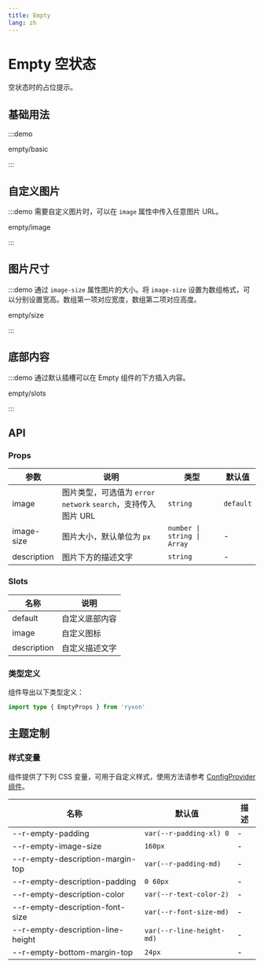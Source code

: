```yaml
---
title: Empty
lang: zh
---
```


# Empty 空状态

空状态时的占位提示。

## 基础用法

:::demo

empty/basic

:::

## 自定义图片

:::demo 需要自定义图片时，可以在 `image` 属性中传入任意图片 URL。

empty/image

:::

## 图片尺寸

:::demo 通过 `image-size` 属性图片的大小。将 `image-size` 设置为数组格式，可以分别设置宽高。数组第一项对应宽度，数组第二项对应高度。

empty/size

:::

## 底部内容

:::demo 通过默认插槽可以在 Empty 组件的下方插入内容。

empty/slots

:::

## API

### Props

| 参数 | 说明 | 类型 | 默认值 |
| --- | --- | --- | --- |
| image | 图片类型，可选值为 `error` `network` `search`，支持传入图片 URL | `string` | `default` |
| image-size | 图片大小，默认单位为 `px` | `number \| string \| Array` | - |
| description | 图片下方的描述文字 | `string` | - |

### Slots

| 名称        | 说明           |
| ----------- | -------------- |
| default     | 自定义底部内容 |
| image       | 自定义图标     |
| description | 自定义描述文字 |

### 类型定义

组件导出以下类型定义：

```ts
import type { EmptyProps } from 'ryxon'
```

## 主题定制

### 样式变量

组件提供了下列 CSS 变量，可用于自定义样式，使用方法请参考 [ConfigProvider 组件](/zh/component/config-provider.html)。

| 名称                              | 默认值                    | 描述 |
| --------------------------------- | ------------------------- | ---- |
| --r-empty-padding                 | `var(--r-padding-xl) 0`   | -    |
| --r-empty-image-size              | `160px`                   | -    |
| --r-empty-description-margin-top  | `var(--r-padding-md)`     | -    |
| --r-empty-description-padding     | `0 60px`                  | -    |
| --r-empty-description-color       | `var(--r-text-color-2)`   | -    |
| --r-empty-description-font-size   | `var(--r-font-size-md)`   | -    |
| --r-empty-description-line-height | `var(--r-line-height-md)` | -    |
| --r-empty-bottom-margin-top       | `24px`                    | -    |
